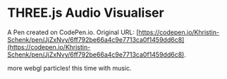 # THREE.js Audio Visualiser

A Pen created on CodePen.io. Original URL: [https://codepen.io/Khristin-Schenk/pen/JjZxNvy/6ff792be66a4c9e7713ca0f1459dd6c8](https://codepen.io/Khristin-Schenk/pen/JjZxNvy/6ff792be66a4c9e7713ca0f1459dd6c8).

more webgl particles!
this time with music.